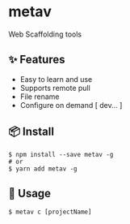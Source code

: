 # metav

Web Scaffolding tools

## ✨ Features

- Easy to learn and use
- Supports remote pull
- File rename
- Configure on demand [ dev... ]

## 📦 Install

```nginx
$ npm install --save metav -g
# or
$ yarn add metav -g
```

## 🔨 Usage

```nginx
$ metav c [projectName]
```
